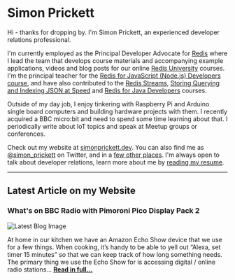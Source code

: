 # Simon Prickett

Hi - thanks for dropping by. I'm Simon Prickett, an experienced developer relations professional.

I'm currently employed as the Principal Developer Advocate for [Redis](https://redis.com) where I lead the team that develops course materials and accompanying example applications, videos and blog posts for our online [Redis University](https://university.redis.com) courses. I'm the principal teacher for the [Redis for JavaScript (Node.js) Developers course](https://university.redis.com/courses/ru102js/), and have also contributed to the [Redis Streams](https://university.redis.com/courses/ru202/), [Storing Querying and Indexing JSON at Speed](https://university.redis.com/courses/ru204/) and [Redis for Java Developers](https://university.redis.com/courses/ru102j/) courses.

Outside of my day job, I enjoy tinkering with Raspberry Pi and Arduino single board computers and building hardware projects with them. I recently acquired a BBC micro:bit and need to spend some time learning about that. I periodically write about IoT topics and speak at Meetup groups or conferences.

Check out my website at [simonprickett.dev](https://simonprickett.dev).  You can also find me as [@simon_prickett](https://twitter.com/simon_prickett) on Twitter, and in a [few other places](https://simonprickett.dev/contact/).  I'm always open to talk about developer relations, learn more about me by [reading my resume](https://simonprickett.dev/resume/).


---

## Latest Article on my Website

### What's on BBC Radio with Pimoroni Pico Display Pack 2

![Latest Blog Image](https://simonprickett.dev/assets/images/bbcradio_main.jpg)

At home in our kitchen we have an Amazon Echo Show device that we use for a few things. When cooking, it’s handy to be able to yell out “Alexa, set timer 15 minutes” so that we can keep track of how long something needs. The primary thing we use the Echo Show for is accessing digital / online radio stations... **[Read in full...](https://simonprickett.dev/whats-on-bbc-radio-with-pimoroni-pico-display-pack-2/)**
